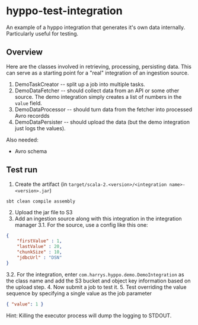 # hyppo-test-integration
An example of a hyppo integration that generates it's own data internally. Particularly useful for testing.

## Overview

Here are the classes involved in retrieving, processing, persisting data.  This can serve as a starting point for a "real" integration of an ingestion source.

1. DemoTaskCreator -- split up a job into multiple tasks.
2. DemoDataFetcher -- should collect data from an API or some other source.  The demo integration simply creates a list of numbers in the `value` field.
3. DemoDataProcessor -- should turn data from the fetcher into processed Avro recordds
4. DemoDataPersister -- should upload the data (but the demo integration just logs the values).

Also needed:
* Avro schema


## Test run

1. Create the artifact (in `target/scala-2.<version>/<integration name>-<version>.jar`)
```shell
sbt clean compile assembly
```
2. Upload the jar file to S3
3. Add an ingestion source along with this integration in the integration manager
3.1. For the source, use a config like this one:
```JSON
{
    "firstValue" : 1,
    "lastValue" : 20,
    "chunkSize" : 10,
    "jdbcUrl" : "DSN"
}
```
3.2. For the integration, enter `com.harrys.hyppo.demo.DemoIntegration` as the class name and add the S3 bucket and object key information based on the upload step.
4. Now submit a job to test it.
5. Test overriding the value sequence by specifying a single value as the job parameter
```JSON
{ "value": 1 }
```

Hint: Killing the executor process will dump the logging to STDOUT.
